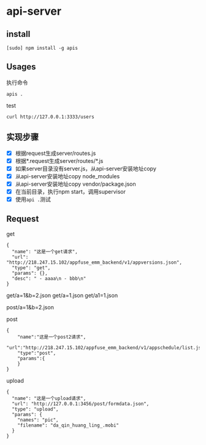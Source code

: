 # api-server

## install

	[sudo] npm install -g apis

## Usages

执行命令

	apis .
	
test

	curl http://127.0.0.1:3333/users

## 实现步骤

- [x] 根据request生成server/routes.js
- [x] 根据*.request生成server/routes/*.js
- [x] 如果server目录没有server.js，从api-server安装地址copy
- [x] 从api-server安装地址copy node_modules
- [x] 从api-server安装地址copy vendor/package.json
- [x] 在当前目录，执行npm start，调用supervisor
- [x] 使用`api .`测试

## Request

get

```
{
  "name": "这是一个get请求",
  "url": "http://218.247.15.102/appfuse_emm_backend/v1/appversions.json",
  "type": "get",
  "params": {},
  "desc": " - aaaa\n - bbb\n"
}
```

get/a=1&b=2.json
get/a=1.json
get/a1=1.json

post/a=1&b=2.json


post

```
{
	"name":"这是一个post2请求",
	"url":"http://218.247.15.102/appfuse_emm_backend/v1/appschedule/list.json",
	"type":"post",
	"params":{
	}
}
```

upload

```
{
  "name": "这是一个upload请求",
  "url": "http://127.0.0.1:3456/post/formdata.json",
  "type": "upload",
  "params": {
    "names": "pic",
    "filename": "da_qin_huang_ling_.mobi"
  }
}
```